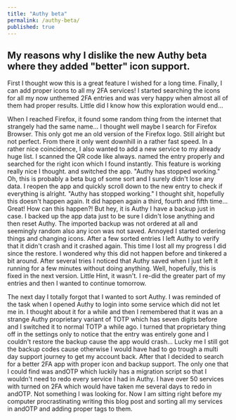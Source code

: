 ```yaml
---
title: "Authy beta"
permalink: /authy-beta/
published: true
---
```


## My reasons why I dislike the new Authy beta where they added "better" icon support.
First I thought wow this is a great feature I wished for a long time. Finally, I can add proper icons to all my 2FA services!
I started searching the icons for all my now unthemed 2FA entries and was very happy when almost all of them had proper results.
Little did I know how this exploration would end...

When I reached Firefox, it found some random thing from the internet that strangely had the same name...
I thought well maybe I search for Firefox Browser. This only got me an old version of the Firefox logo. Still alright but not perfect.
From there it only went downhill in a rather fast speed.
In a rather nice coincidence, I also wanted to add a new service to my already huge list. I scanned the QR code like always.
named the entry properly and searched for the right icon which I found instantly. This feature is working really nice I thought.
and switched the app. "Authy has stopped working." Oh, this is probably a beta bug of some sort and I surely didn't lose any data.
I reopen the app and quickly scroll down to the new entry to check if everything is alright. "Authy has stopped working."
I thought shit, hopefully this doesn't happen again. It did happen again a third, fourth and fifth time... Great! How can this happen?!
But hey, it is Authy I have a backup just in case. I backed up the app data just to be sure I didn't lose anything and then reset Authy.
The imported backup was not ordered at all and seemingly random also any icon was not saved. Annoyed I started ordering things and
changing icons. After a few sorted entries I left Authy to verify that it didn't crash and it crashed again. This time I lost all
my progress I did since the restore. I wondered why this did not happen before and tinkered a bit around. After several tries
I noticed that Authy saved when I just left it running for a few minutes without doing anything. Well, hopefully, this is fixed
in the next version. Little Hint, it wasn't. I re-did the greater part of my entries and then I wanted to continue tomorrow.

The next day I totally forgot that I wanted to sort Authy. I was reminded of the task when I opened Authy to login into some service
which did not let me in. I thought about it for a while and then I remembered that it was an a strange Authy proprietary variant
of TOTP which has seven digits before and I switched it to normal TOTP a while ago. I turned that proprietary thing off in the settings
only to notice that the entry was entirely gone and I couldn't restore the backup cause the app would crash... Lucky me
I still got the backup codes cause otherwise I would have had to go trough a multi day support journey to get my account back.
After that I decided to search for a better 2FA app with proper icon and backup support. The only one that I could find was andOTP
which luckily has a migration script so that I wouldn't need to redo every service I had in Authy. I have over 50 services
with turned on 2FA which would have taken me several days to redo in andOTP. Not something I was looking for.
Now I am sitting right before my computer procrastinating writing this blog post and sorting all my services in andOTP and adding proper tags to them.
